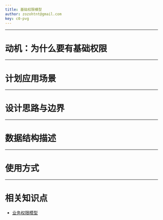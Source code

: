 ```yaml
---
title: 基础权限模型
author: zozohtnt@gmail.com
key: c0-pvg
---
```


--------------------------------------
# 动机：为什么要有基础权限


--------------------------------------
# 计划应用场景

--------------------------------------
# 设计思路与边界

--------------------------------------
# 数据结构描述

--------------------------------------
# 使用方式

--------------------------------------
# 相关知识点

- [业务权限模型][c2-pvg]

[c0-pvg]: ../core-l0/c0-pvg-basic.md
[c2-pvg]: ../core-l2/c2-pvg-more.md